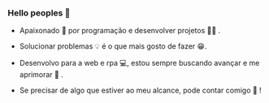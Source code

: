### Hello peoples 🤗

- Apaixonado 💙 por programação  e desenvolver projetos 👨‍💻 .

- Solucionar problemas 💡 é o que mais gosto de fazer  😁. 

- Desenvolvo para a web e rpa 💻, estou sempre buscando avançar e me aprimorar 🚀 .

- Se precisar de algo que estiver ao meu alcance, pode contar comigo 🤝 !
